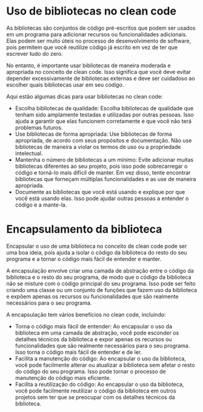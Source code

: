 # Uso de bibliotecas no clean code

As bibliotecas são conjuntos de código pré-escritos que podem ser usados em um programa para adicionar recursos ou funcionalidades adicionais. Elas podem ser muito úteis no processo de desenvolvimento de software, pois permitem que você reutilize código já escrito em vez de ter que escrever tudo do zero.

No entanto, é importante usar bibliotecas de maneira moderada e apropriada no conceito de clean code. Isso significa que você deve evitar depender excessivamente de bibliotecas externas e deve ser cuidadoso ao escolher quais bibliotecas usar em seu código.

Aqui estão algumas dicas para usar bibliotecas no clean code:

- Escolha bibliotecas de qualidade: Escolha bibliotecas de qualidade que tenham sido amplamente testadas e utilizadas por outras pessoas. Isso ajuda a garantir que elas funcionem corretamente e que você não terá problemas futuros.
- Use bibliotecas de forma apropriada: Use bibliotecas de forma apropriada, de acordo com seus propósitos e documentação. Não use bibliotecas de maneira a violar os termos de uso ou a propriedade intelectual.
- Mantenha o número de bibliotecas a um mínimo: Evite adicionar muitas bibliotecas diferentes ao seu projeto, pois isso pode sobrecarregar o código e torná-lo mais difícil de manter. Em vez disso, tente encontrar bibliotecas que forneçam múltiplas funcionalidades e as use de maneira apropriada.
- Documente as bibliotecas que você está usando e explique por que você está usando elas. Isso pode ajudar outras pessoas a entender o código e a mante-la.

# Encapsulamento da biblioteca

Encapsular o uso de uma biblioteca no conceito de clean code pode ser uma boa ideia, pois ajuda a isolar o código da biblioteca do resto do seu programa e a tornar o código mais fácil de entender e manter.

A encapsulação envolve criar uma camada de abstração entre o código da biblioteca e o resto do seu programa, de modo que o código da biblioteca não se misture com o código principal do seu programa. Isso pode ser feito criando uma classe ou um conjunto de funções que fazem uso da biblioteca e expõem apenas os recursos ou funcionalidades que são realmente necessários para o seu programa.

A encapsulação tem vários benefícios no clean code, incluindo:

- Torna o código mais fácil de entender: Ao encapsular o uso da biblioteca em uma camada de abstração, você pode esconder os detalhes técnicos da biblioteca e expor apenas os recursos ou funcionalidades que são realmente necessários para o seu programa. Isso torna o código mais fácil de entender e de ler.
- Facilita a manutenção do código: Ao encapsular o uso da biblioteca, você pode facilmente alterar ou atualizar a biblioteca sem afetar o resto do código do seu programa. Isso pode tornar o processo de manutenção do código mais eficiente.
- Facilita a reutilização do código: Ao encapsular o uso da biblioteca, você pode facilmente reutilizar o código da biblioteca em outros projetos sem ter que se preocupar com os detalhes técnicos da biblioteca.
